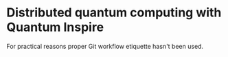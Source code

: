 # Distributed quantum computing with Quantum Inspire
For practical reasons proper Git workflow etiquette hasn't been used.
